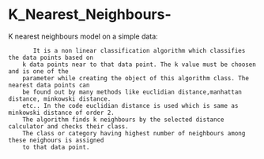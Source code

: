# K_Nearest_Neighbours-
K nearest neighbours model on a simple data:

           
           It is a non linear classification algorithm which classifies the data points based on 
        k data points near to that data point. The k value must be choosen and is one of the 
        parameter while creating the object of this algorithm class. The nearest data points can 
        be found out by many methods like euclidian distance,manhattan distance, minkowski distance.
        etc.. In the code euclidian distance is used which is same as minkowski distance of order 2.
        The algorithm finds k neighbours by the selected distance calculator and checks their class.
        The class or category having highest number of neighbours among these neighours is assigned
        to that data point.
